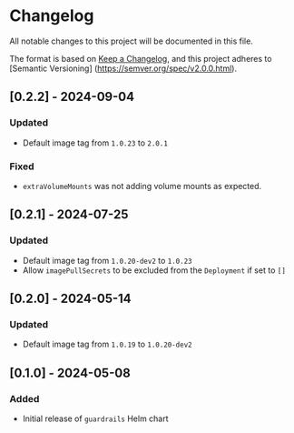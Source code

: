 # Changelog

All notable changes to this project will be documented in this file.

The format is based on [Keep a Changelog](https://keepachangelog.com/en/1.0.0/),
and this project adheres to [Semantic Versioning]
(https://semver.org/spec/v2.0.0.html).

## [0.2.2] - 2024-09-04

### Updated

- Default image tag from `1.0.23` to `2.0.1`

### Fixed

- `extraVolumeMounts` was not adding volume mounts as expected.

## [0.2.1] - 2024-07-25

### Updated

- Default image tag from `1.0.20-dev2` to `1.0.23`
- Allow `imagePullSecrets` to be excluded from the `Deployment` if set to `[]`

## [0.2.0] - 2024-05-14

### Updated

- Default image tag from `1.0.19` to `1.0.20-dev2`

## [0.1.0] - 2024-05-08

### Added

- Initial release of `guardrails` Helm chart
